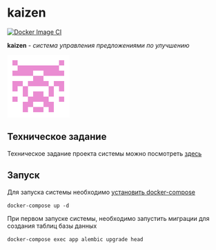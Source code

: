 # kaizen
[![Docker Image CI](https://github.com/saladware/kaizen/actions/workflows/docker-image.yml/badge.svg)](https://github.com/saladware/kaizen/actions/workflows/docker-image.yml)

**kaizen** - _система управления предложениями по улучшению_

![Kaizen.png](./docs/Kaizen.png)

## Техническое задание
Техническое задание проекта системы можно посмотреть [здесь](./docs/technical_requirements.md)

## Запуск

Для запуска системы необходимо [установить docker-compose](https://docs.docker.com/get-docker/)
```commandline
docker-compose up -d
```
При первом запуске системы, необходимо запустить миграции для создания таблиц базы данных
```commandline
docker-compose exec app alembic upgrade head
```
